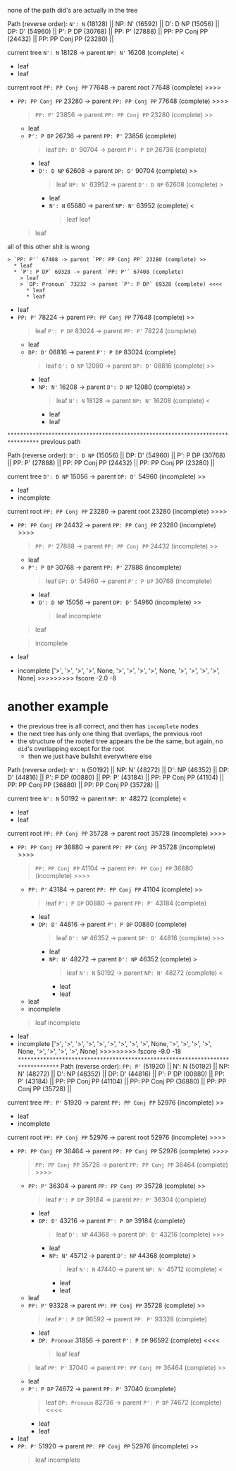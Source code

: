 none of the path did's are actually in the tree

Path (reverse order):
`N': N` (18128) || NP: N' (16592) || D': D NP (15056) || DP: D' (54960) || P': P DP (30768) || PP: P' (27888) || PP: PP Conj PP (24432) || PP: PP Conj PP (23280) ||

current tree
`N': N` 18128 -> parent `NP: N'` 16208 (complete) <
  * leaf
  * leaf

current root
`PP: PP Conj PP` 77648 -> parent root 77648 (complete) >>>>
  * `PP: PP Conj PP` 23280 -> parent `PP: PP Conj PP` 77648 (complete) >>>>
    > `PP: P'` 23856 -> parent `PP: PP Conj PP` 23280 (complete) >>
      * leaf
      * `P': P DP` 26736 -> parent `PP: P'` 23856 (complete)
        > leaf
        > `DP: D'` 90704 -> parent `P': P DP` 26736 (complete)
          * leaf
          * `D': D NP` 62608 -> parent `DP: D'` 90704 (complete) >>
            > leaf
            > `NP: N'` 63952 -> parent `D': D NP` 62608 (complete) >
              * leaf
              * `N': N` 65680 -> parent `NP: N'` 63952 (complete) <
                > leaf
                > leaf
    > leaf

all of this other shit is wrong

    > `PP: P'` 67408 -> parent `PP: PP Conj PP` 23280 (complete) >>
      * leaf
      * `P': P DP` 69328 -> parent `PP: P'` 67408 (complete)
        > leaf
        > `DP: Pronoun` 73232 -> parent `P': P DP` 69328 (complete) <<<<
          * leaf
          * leaf
  * leaf
  * `PP: P'` 78224 -> parent `PP: PP Conj PP` 77648 (complete) >>
    > leaf
    > `P': P DP` 83024 -> parent `PP: P'` 78224 (complete)
      * leaf
      * `DP: D'` 08816 -> parent `P': P DP` 83024 (complete)
        > leaf
        > `D': D NP` 12080 -> parent `DP: D'` 08816 (complete) >>
          * leaf
          * `NP: N'` 16208 -> parent `D': D NP` 12080 (complete) >
            > leaf
            > `N': N` 18128 -> parent `NP: N'` 16208 (complete) <
              * leaf
              * leaf

`********************************************************************************`
previous path

Path (reverse order):
`D': D NP` (15056) || DP: D' (54960) || P': P DP (30768) || PP: P' (27888) || PP: PP Conj PP (24432) || PP: PP Conj PP (23280) ||

current tree
`D': D NP` 15056 -> parent `DP: D'` 54960 (incomplete) >>
  * leaf
  * incomplete

current root
`PP: PP Conj PP` 23280 -> parent root 23280 (incomplete) >>>>
  * `PP: PP Conj PP` 24432 -> parent `PP: PP Conj PP` 23280 (incomplete) >>>>
    > `PP: P'` 27888 -> parent `PP: PP Conj PP` 24432 (incomplete) >>
      * leaf
      * `P': P DP` 30768 -> parent `PP: P'` 27888 (incomplete)
        > leaf
        > `DP: D'` 54960 -> parent `P': P DP` 30768 (incomplete)
          * leaf
          * `D': D NP` 15056 -> parent `DP: D'` 54960 (incomplete) >>
            > leaf
            > incomplete
    > leaf


    > incomplete
  * leaf
  * incomplete
['>', '>', '>', '>', None, '>', '>', '>', '>', None, '>', '>', '>', '>', None] >>>>>>>>>
fscore -2.0 -8

# another example
* the previous tree is all correct, and then has `incomplete` nodes
* the next tree has only one thing that overlaps, the previous root
* the structure of the rooted tree appears the be the same, but again, no `did`'s overlapping except for the root
    * then we just have bullshit everywhere else

Path (reverse order):
`N': N` (50192) || NP: N' (48272) || D': NP (46352) || DP: D' (44816) || P': P DP (00880) || PP: P' (43184) || PP: PP Conj PP (41104) || PP: PP Conj PP (36880) || PP: PP Conj PP (35728) ||

current tree
`N': N` 50192 -> parent `NP: N'` 48272 (complete) <
  * leaf
  * leaf

current root
`PP: PP Conj PP` 35728 -> parent root 35728 (incomplete) >>>>
  * `PP: PP Conj PP` 36880 -> parent `PP: PP Conj PP` 35728 (incomplete) >>>>
    > `PP: PP Conj PP` 41104 -> parent `PP: PP Conj PP` 36880 (incomplete) >>>>
      * `PP: P'` 43184 -> parent `PP: PP Conj PP` 41104 (complete) >>
        > leaf
        > `P': P DP` 00880 -> parent `PP: P'` 43184 (complete)
          * leaf
          * `DP: D'` 44816 -> parent `P': P DP` 00880 (complete)
            > leaf
            > `D': NP` 46352 -> parent `DP: D'` 44816 (complete) >>>
              * leaf
              * `NP: N'` 48272 -> parent `D': NP` 46352 (complete) >
                > leaf
                > `N': N` 50192 -> parent `NP: N'` 48272 (complete) <
                  * leaf
                  * leaf
      * leaf
      * incomplete
    > leaf
    > incomplete
  * leaf
  * incomplete
['>', '>', '>', '>', '>', '>', '>', '>', '>', None, '>', '>', '>', '>', None, '>', '>', '>', '>', None] >>>>>>>>>
fscore -9.0 -18
`********************************************************************************`
Path (reverse order):
`PP: P'` (51920) || N': N (50192) || NP: N' (48272) || D': NP (46352) || DP: D' (44816) || P': P DP (00880) || PP: P' (43184) || PP: PP Conj PP (41104) || PP: PP Conj PP (36880) || PP: PP Conj PP (35728) ||

current tree
`PP: P'` 51920 -> parent `PP: PP Conj PP` 52976 (incomplete) >>
  * leaf
  * incomplete

current root
`PP: PP Conj PP` 52976 -> parent root 52976 (incomplete) >>>>
  * `PP: PP Conj PP` 36464 -> parent `PP: PP Conj PP` 52976 (complete) >>>>
    > `PP: PP Conj PP` 35728 -> parent `PP: PP Conj PP` 36464 (complete) >>>>
      * `PP: P'` 36304 -> parent `PP: PP Conj PP` 35728 (complete) >>
        > leaf
        > `P': P DP` 39184 -> parent `PP: P'` 36304 (complete)
          * leaf
          * `DP: D'` 43216 -> parent `P': P DP` 39184 (complete)
            > leaf
            > `D': NP` 44368 -> parent `DP: D'` 43216 (complete) >>>
              * leaf
              * `NP: N'` 45712 -> parent `D': NP` 44368 (complete) >
                > leaf
                > `N': N` 47440 -> parent `NP: N'` 45712 (complete) <
                  * leaf
                  * leaf
      * leaf
      * `PP: P'` 93328 -> parent `PP: PP Conj PP` 35728 (complete) >>
        > leaf
        > `P': P DP` 96592 -> parent `PP: P'` 93328 (complete)
          * leaf
          * `DP: Pronoun` 31856 -> parent `P': P DP` 96592 (complete) <<<<
            > leaf
            > leaf
    > leaf
    > `PP: P'` 37040 -> parent `PP: PP Conj PP` 36464 (complete) >>
      * leaf
      * `P': P DP` 74672 -> parent `PP: P'` 37040 (complete)
        > leaf
        > `DP: Pronoun` 82736 -> parent `P': P DP` 74672 (complete) <<<<
          * leaf
          * leaf
  * leaf
  * `PP: P'` 51920 -> parent `PP: PP Conj PP` 52976 (incomplete) >>
    > leaf
    > incomplete
